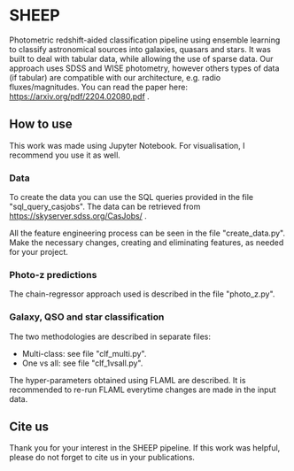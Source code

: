 # SHEEP
Photometric redshift-aided classification pipeline using ensemble learning to classify astronomical sources into galaxies, quasars and stars.
It was built to deal with tabular data, while allowing the use of sparse data.
Our approach uses SDSS and WISE photometry, however others types of data (if tabular) are compatible with our architecture, e.g. radio fluxes/magnitudes.
You can read the paper here: https://arxiv.org/pdf/2204.02080.pdf .

## How to use
This work was made using Jupyter Notebook. For visualisation, I recommend you use it as well.

### Data

To create the data you can use the SQL queries provided in the file "sql_query_casjobs". The data can be retrieved from https://skyserver.sdss.org/CasJobs/ .

All the feature engineering process can be seen in the file "create_data.py". Make the necessary changes, creating and eliminating features, as needed for your project.

### Photo-z predictions

The chain-regressor approach used is described in the file "photo_z.py". 

### Galaxy, QSO and star classification

The two methodologies are described in separate files:
<ul>
  <li> Multi-class: see file "clf_multi.py". 
    <li> One vs all: see file "clf_1vsall.py".
</ul>

The hyper-parameters obtained using FLAML are described. It is recommended to re-run FLAML everytime changes are made in the input data.

## Cite us
Thank you for your interest in the SHEEP pipeline.
If this work was helpful, please do not forget to cite us in your publications.
